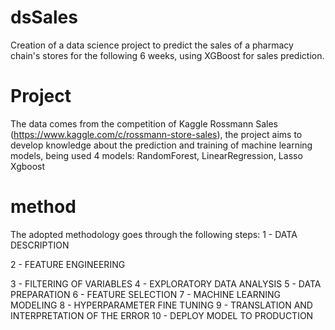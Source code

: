 # dsSales
Creation of a data science project to predict the sales of a pharmacy chain's stores for the following 6 weeks, using XGBoost for sales prediction.

# Project
The data comes from the competition of Kaggle Rossmann Sales (https://www.kaggle.com/c/rossmann-store-sales), the project aims to develop knowledge about the prediction and training of machine learning models, being used 4 models: RandomForest, LinearRegression, Lasso Xgboost

# method
The adopted methodology goes through the following steps:
1 - DATA DESCRIPTION

2 - FEATURE ENGINEERING

3 - FILTERING OF VARIABLES
4 - EXPLORATORY DATA ANALYSIS
5 - DATA PREPARATION
6 - FEATURE SELECTION
7 - MACHINE LEARNING MODELING
8 - HYPERPARAMETER FINE TUNING
9 - TRANSLATION AND INTERPRETATION OF THE ERROR
10 - DEPLOY MODEL TO PRODUCTION
